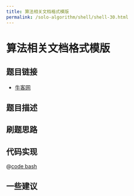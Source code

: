 ```yaml
---
title: 算法相关文档格式模版
permalink: /solo-algorithm/shell/shell-30.html
---
```

# 算法相关文档格式模版

## 题目链接

- [牛客网]()

## 题目描述

## 刷题思路

## 代码实现

@[code bash](@algorithm/shell/shell-1.sh)

## 一些建议
